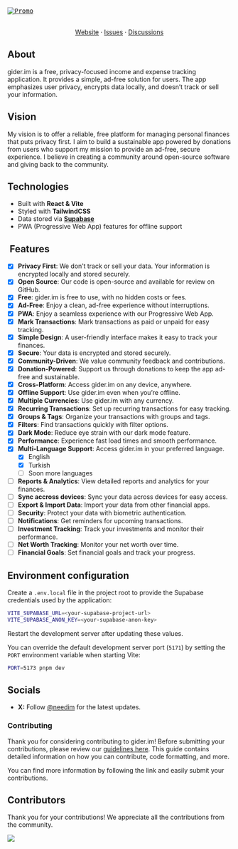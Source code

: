 <kbd>
  <a href="https://github.com/needim/giderim-pwa">
      <img src="https://gider.im/og.png" alt="Promo">
  </a>
</kbd>
<div>&nbsp;</div>

<p align="center">
  <a href="https://gider.im">Website</a>
  ·
  <a href="https://github.com/needim/giderim-pwa/issues">Issues</a>
  ·
  <a href="https://github.com/needim/giderim-pwa/discussions">Discussions</a>
</p>

## **About**

gider.im is a free, privacy-focused income and expense tracking application. It provides a simple, ad-free solution for users. The app emphasizes user privacy, encrypts data locally, and doesn’t track or sell your information.

## **Vision**

My vision is to offer a reliable, free platform for managing personal finances that puts privacy first. I aim to build a sustainable app powered by donations from users who support my mission to provide an ad-free, secure experience. I believe in creating a community around open-source software and giving back to the community.

## **Technologies**

- Built with **React & Vite**
- Styled with **TailwindCSS**
- Data stored via **[Supabase](https://supabase.com/)**
- PWA (Progressive Web App) features for offline support

##  **Features**

- [x] **Privacy First**: We don’t track or sell your data. Your information is encrypted locally and stored securely.
- [x] **Open Source**: Our code is open-source and available for review on GitHub.
- [x] **Free**: gider.im is free to use, with no hidden costs or fees.
- [x] **Ad-Free**: Enjoy a clean, ad-free experience without interruptions.
- [x] **PWA**: Enjoy a seamless experience with our Progressive Web App.
- [x] **Mark Transactions**: Mark transactions as paid or unpaid for easy tracking.
- [x] **Simple Design**: A user-friendly interface makes it easy to track your finances.
- [x] **Secure**: Your data is encrypted and stored securely.
- [x] **Community-Driven**: We value community feedback and contributions.
- [x] **Donation-Powered**: Support us through donations to keep the app ad-free and sustainable.
- [x] **Cross-Platform**: Access gider.im on any device, anywhere.
- [x] **Offline Support**: Use gider.im even when you’re offline.
- [x] **Multiple Currencies**: Use gider.im with any currency.
- [x] **Recurring Transactions**: Set up recurring transactions for easy tracking.
- [x] **Groups & Tags**: Organize your transactions with groups and tags.
- [x] **Filters**: Find transactions quickly with filter options.
- [x] **Dark Mode**: Reduce eye strain with our dark mode feature.
- [x] **Performance**: Experience fast load times and smooth performance.
- [x] **Multi-Language Support**: Access gider.im in your preferred language.
  - [x] English
  - [x] Turkish
  - [ ] Soon more languages
- [ ] **Reports & Analytics**: View detailed reports and analytics for your finances.
- [ ] **Sync accross devices**: Sync your data across devices for easy access.
- [ ] **Export & Import Data**: Import your data from other financial apps.
- [ ] **Security**: Protect your data with biometric authentication.
- [ ] **Notifications**: Get reminders for upcoming transactions.
- [ ] **Investment Tracking**: Track your investments and monitor their performance.
- [ ] **Net Worth Tracking**: Monitor your net worth over time.
- [ ] **Financial Goals**: Set financial goals and track your progress.

## Environment configuration

Create a `.env.local` file in the project root to provide the Supabase credentials used by the application:

```bash
VITE_SUPABASE_URL=<your-supabase-project-url>
VITE_SUPABASE_ANON_KEY=<your-supabase-anon-key>
```

Restart the development server after updating these values.

You can override the default development server port (`5171`) by setting the `PORT`
environment variable when starting Vite:

```bash
PORT=5173 pnpm dev
```

## Socials

- **X:** Follow [@needim](https://x.com/needim) for the latest updates.

### **Contributing**

Thank you for considering contributing to gider.im! Before submitting your contributions, please review our [guidelines here](https://github.com/needim/giderim-pwa/blob/main/CONTRIBUTING.md). This guide contains detailed information on how you can contribute, code formatting, and more.

You can find more information by following the link and easily submit your contributions.

## Contributors

Thank you for your contributions! We appreciate all the contributions from the community.

<a href="https://github.com/needim/giderim-pwa/graphs/contributors">
  <img src="https://contrib.rocks/image?repo=needim/giderim-pwa" />
</a>
